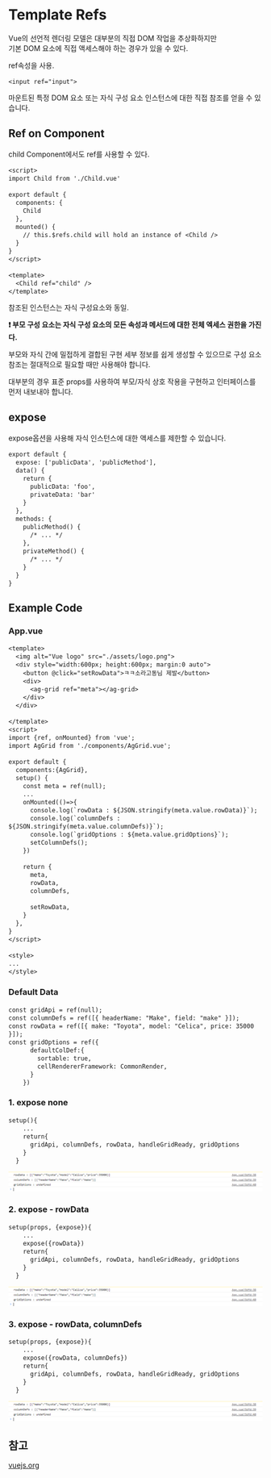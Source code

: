 # Template Refs

Vue의 선언적 렌더링 모델은 대부분의 직접 DOM 작업을 추상화하지만 <br/>기본 DOM 요소에 직접 액세스해야 하는 경우가 있을 수 있다.

ref속성을 사용.

```vue
<input ref="input">
```

마운트된 특정 DOM 요소 또는 자식 구성 요소 인스턴스에 대한 직접 참조를 얻을 수 있습니다. 



## Ref on Component

child Component에서도 ref를 사용할 수 있다.

```vue
<script>
import Child from './Child.vue'

export default {
  components: {
    Child
  },
  mounted() {
    // this.$refs.child will hold an instance of <Child />
  }
}
</script>

<template>
  <Child ref="child" />
</template>
```

참조된 인스턴스는 자식 구성요소와 동일.

**❗ 부모 구성 요소는 자식 구성 요소의 모든 속성과 메서드에 대한 전체 엑세스 권한을 가진다.**

부모와 자식 간에 밀접하게 결합된 구현 세부 정보를 쉽게 생성할 수 있으므로 구성 요소 참조는 절대적으로 필요할 때만 사용해야 합니다. 

대부분의 경우 표준 props를 사용하여 부모/자식 상호 작용을 구현하고 인터페이스를 먼저 내보내야 합니다.



## expose

expose옵션을 사용해 자식 인스턴스에 대한 액세스를 제한할 수 있습니다.

```vue
export default {
  expose: ['publicData', 'publicMethod'],
  data() {
    return {
      publicData: 'foo',
      privateData: 'bar'
    }
  },
  methods: {
    publicMethod() {
      /* ... */
    },
    privateMethod() {
      /* ... */
    }
  }
}
```



## Example Code

### App.vue



```vue
<template>
  <img alt="Vue logo" src="./assets/logo.png">
  <div style="width:600px; height:600px; margin:0 auto">
    <button @click="setRowData">ㅋㅋ소라고동님 제발</button>
    <div>
      <ag-grid ref="meta"></ag-grid>
    </div>
  </div>

</template>
<script>
import {ref, onMounted} from 'vue';
import AgGrid from './components/AgGrid.vue';

export default {
  components:{AgGrid},
  setup() {
	const meta = ref(null);
    ...
    onMounted(()=>{
      console.log(`rowData : ${JSON.stringify(meta.value.rowData)}`);
      console.log(`columnDefs : ${JSON.stringify(meta.value.columnDefs)}`);
      console.log(`gridOptions : ${meta.value.gridOptions}`);
      setColumnDefs();
    })
   
    return {
      meta,
      rowData,
      columnDefs,
      
      setRowData,
    }
  },
}
</script>

<style>
...
</style>

```



### Default Data

```vue
const gridApi = ref(null);
const columnDefs = ref([{ headerName: "Make", field: "make" }]);
const rowData = ref([{ make: "Toyota", model: "Celica", price: 35000 }]);
const gridOptions = ref({
      defaultColDef:{
        sortable: true,
        cellRendererFramework: CommonRender,
      }
    })
```



### 1. expose none

```vue
setup(){
    ...
    return{
      gridApi, columnDefs, rowData, handleGridReady, gridOptions
    }
  }
```

![expose-none](./expose-rowData,columnDefs.png)

### 2. expose - rowData

```vue
setup(props, {expose}){
    ...
	expose({rowData})
    return{
      gridApi, columnDefs, rowData, handleGridReady, gridOptions
    }
  }
```

![expose-rowData](./expose-rowData,columnDefs.png)

### 3. expose - rowData, columnDefs

```vue
setup(props, {expose}){
    ...
	expose({rowData, columnDefs})
    return{
      gridApi, columnDefs, rowData, handleGridReady, gridOptions
    }
  }
```

![expose-rowData,columnDefs](./expose-rowData,columnDefs.png)

## 참고

[vuejs.org](https://vuejs.org/guide/essentials/template-refs.html)